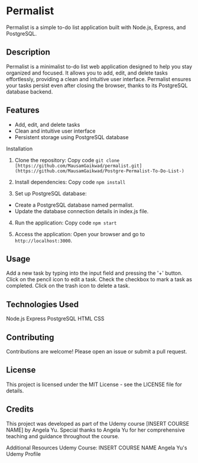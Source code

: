 # Permalist
Permalist is a simple to-do list application built with Node.js, Express, and PostgreSQL.

## Description
Permalist is a minimalist to-do list web application designed to help you stay organized and focused. It allows you to add, edit, and delete tasks effortlessly, providing a clean and intuitive user interface. Permalist ensures your tasks persist even after closing the browser, thanks to its PostgreSQL database backend.

## Features
* Add, edit, and delete tasks
* Clean and intuitive user interface
* Persistent storage using PostgreSQL database

Installation
1. Clone the repository:
Copy code
`git clone [https://github.com/MausamGaikwad/permalist.git](https://github.com/MausamGaikwad/Postgre-Permalist-To-Do-List-)`

2. Install dependencies:
Copy code
`npm install`

3. Set up PostgreSQL database:
  - Create a PostgreSQL database named permalist.
  - Update the database connection details in index.js file.

4. Run the application:
Copy code
`npm start`

5. Access the application:
Open your browser and go to `http://localhost:3000`.

## Usage
Add a new task by typing into the input field and pressing the '+' button.
Click on the pencil icon to edit a task.
Check the checkbox to mark a task as completed.
Click on the trash icon to delete a task.
## Technologies Used
Node.js
Express
PostgreSQL
HTML
CSS
## Contributing
Contributions are welcome! Please open an issue or submit a pull request.

## License
This project is licensed under the MIT License - see the LICENSE file for details.

## Credits
This project was developed as part of the Udemy course [INSERT COURSE NAME] by Angela Yu. Special thanks to Angela Yu for her comprehensive teaching and guidance throughout the course.

Additional Resources
Udemy Course: INSERT COURSE NAME
Angela Yu's Udemy Profile
